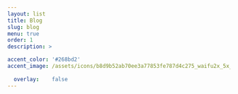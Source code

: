 ```yaml
---
layout: list
title: Blog
slug: blog
menu: true
order: 1
description: >

accent_color: '#268bd2'
accent_image: /assets/icons/b8d9b52ab70ee3a77853fe787d4c275_waifu2x_5x_3n_jpg.png
  
  overlay:    false
---
```

